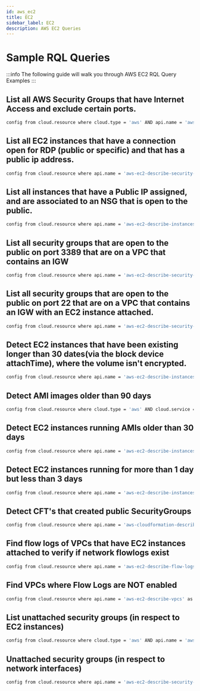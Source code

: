 ```yaml
---
id: aws_ec2
title: EC2
sidebar_label: EC2
description: AWS EC2 Queries
---
```


# Sample RQL Queries

:::info
The following guide will walk you through AWS EC2 RQL Query Examples
:::

## List all AWS Security Groups that have Internet Access and exclude certain ports.

```bash
config from cloud.resource where cloud.type = 'aws' AND api.name = 'aws-ec2-describe-security-groups' AND json.rule = (ipPermissions[*].ipv4Ranges[*].cidrIp contains 0.0.0.0/0 or ipPermissions[*].ipv6Ranges[*].cidrIpv6 contains ::/0) and ipPermissions[*].fromPort does not intersect (443, 500, 4500, 9021, 9092, 8083, 8088, 8090, 8082, 8081, 2181, 2888, 3888, 3780, 3781, 40815, 40814) and ipPermissions[*].toPort does not intersect (443, 500, 4500, 9021, 9092, 8083, 8088, 8090, 8082, 8081, 2181, 2888, 3888, 3780, 3781, 40815, 40814)
```

## List all EC2 instances that have a connection open for RDP (public or specific) and that has a public ip address.

```bash
config from cloud.resource where api.name = 'aws-ec2-describe-security-groups' AND json.rule = (((ipPermissions[?(@.toPort > 3389 && @.fromPort < 3389)].ipRanges[*] contains 0.0.0.0/0) or (ipPermissions[?(@.toPort == 3389 || @.fromPort == 3389)].ipRanges[*] contains 0.0.0.0/0)) or ((ipPermissions[?(@.toPort > 3389 && @.fromPort < 3389)].ipv6Ranges[*].cidrIpv6 contains ::/0) or (ipPermissions[?(@.toPort == 3389 || @.fromPort == 3389)].ipv6Ranges[*].cidrIpv6 contains ::/0))) and isShared is false as X; config from cloud.resource where api.name = 'aws-ec2-describe-instances' AND json.rule = publicIpAddress exists as Y; filter '$.Y.securityGroups[*].groupId contains $.X.groupId'; show X; 
```

## List all instances that have a Public IP assigned, and are associated to an NSG that is open to the public.

```bash
config from cloud.resource where api.name = 'aws-ec2-describe-instances' AND json.rule = publicIpAddress exists and publicIpAddress is not empty as X; config from cloud.resource where api.name = 'aws-ec2-describe-security-groups' AND json.rule = ipPermissions[*].ipRanges[*] contains 0.0.0.0/0 or ipPermissions[*].ipv6Ranges[*].cidrIpv6 contains ::/0 as Y; filter '$.X.securityGroups[*].groupName == $.Y.groupName' ; show X;
```

## List all security groups that are open to the public on port 3389 that are on a VPC that contains an IGW

```bash
config from cloud.resource where api.name = 'aws-ec2-describe-security-groups' AND json.rule = (((ipPermissions[?(@.toPort > 3389 && @.fromPort < 3389)].ipRanges[*] contains 0.0.0.0/0) or (ipPermissions[?(@.toPort == 3389 || @.fromPort == 3389)].ipRanges[*] contains 0.0.0.0/0)) or ((ipPermissions[?(@.toPort > 3389 && @.fromPort < 3389)].ipv6Ranges[*].cidrIpv6 contains ::/0) or (ipPermissions[?(@.toPort == 3389 || @.fromPort == 3389)].ipv6Ranges[*].cidrIpv6 contains ::/0))) and isShared is false as X; config from cloud.resource where api.name = 'aws-ec2-describe-internet-gateways' as Y; filter '$.Y.attachments[*].vpcId contains $.X.vpcId'; show X; 
```

## List all security groups that are open to the public on port 22 that are on a VPC that contains an IGW with an EC2 instance attached.

```bash
config from cloud.resource where api.name = 'aws-ec2-describe-security-groups' AND json.rule = (((ipPermissions[?(@.toPort > 22 && @.fromPort < 22)].ipRanges[*] contains 0.0.0.0/0) or (ipPermissions[?(@.toPort == 22 || @.fromPort == 22)].ipRanges[*] contains 0.0.0.0/0)) or ((ipPermissions[?(@.toPort > 22 && @.fromPort < 22)].ipv6Ranges[*].cidrIpv6 contains ::/0) or (ipPermissions[?(@.toPort == 22 || @.fromPort == 22)].ipv6Ranges[*].cidrIpv6 contains ::/0))) and isShared is false as X; config from cloud.resource where api.name = 'aws-ec2-describe-internet-gateways' as Y; config from cloud.resource where api.name = 'aws-ec2-describe-instances' as Z; filter '$.Z.securityGroups[*].groupId contains $.X.groupId and $.Y.attachments[*].vpcId contains $.X.vpcId'; show X;
```
## Detect EC2 instances that have been existing longer than 30 dates(via the block device attachTime), where the volume isn't encrypted.

```bash
config from cloud.resource where api.name = 'aws-ec2-describe-instances' AND json.rule = "blockDeviceMappings[?(@.deviceName=='/dev/xvda'||@.deviceName=='/dev/sda1')].ebs.attachTime exists and (( _DateTime.ageInDays(blockDeviceMappings[?(@.deviceName=='/dev/xvda')].ebs.attachTime) < 30) or ( _DateTime.ageInDays(blockDeviceMappings[?(@.deviceName=='/dev/sda1')].ebs.attachTime) < 30))" as X; config from cloud.resource where api.name = 'aws-ec2-describe-volumes' AND json.rule = encrypted is false as Y; filter ' $.X.instanceId equals $.Y.attachments[*].instanceId '; show X; 
```

##  Detect AMI images older than 90 days

```bash
config from cloud.resource where cloud.type = 'aws' AND cloud.service = 'EC2' AND api.name = 'aws-ec2-describe-images' AND json.rule = "_DateTime.ageInDays(image.creationDate) > 90"
```

## Detect EC2 instances running AMIs older than 30 days

```bash
config from cloud.resource where api.name = 'aws-ec2-describe-instances' as X; config from cloud.resource where api.name = 'aws-ec2-describe-images' AND json.rule = "_DateTime.ageInDays(image.creationDate) > 30" as Y; filter ' $.X.imageId==$.Y.image.imageId '; show X; 
```

## Detect EC2 instances running for more than 1 day but less than 3 days

```bash
config from cloud.resource where api.name = 'aws-ec2-describe-instances' and json.rule = "_DateTime.ageInDays(launchTime) > 1 and state.code equals 16 and _DateTime.ageInDays(launchTime) < 3"
```

## Detect CFT's that created public SecurityGroups

```bash
config from cloud.resource where api.name = 'aws-cloudformation-describe-stacks' as X; config from cloud.resource where api.name = 'aws-ec2-describe-security-groups' AND json.rule = ipPermissions[*].ipv6Ranges[*].cidrIpv6 contains ::/0 or ipPermissions[*].ipRanges[*] contains 0.0.0.0/0 as Y; filter '$.X.stackResources[*].physicalResourceId == $.Y.groupId'; show X; 
```

## Find flow logs of VPCs that have EC2 instances attached to verify if network flowlogs exist

```bash
config from cloud.resource where api.name = 'aws-ec2-describe-flow-logs' as X; config from cloud.resource where api.name = 'aws-ec2-describe-instances' as Y; filter '$.X.resourceId==$.Y.vpcId'; show X;
```

## Find VPCs where Flow Logs are NOT enabled 

```bash
config from cloud.resource where api.name = 'aws-ec2-describe-vpcs' as X; config from cloud.resource where api.name = 'aws-ec2-describe-flow-logs' as Y; filter ' not ($.Y.resourceId equals $.X.vpcId)'; show X;
```

##  List unattached security groups (in respect to EC2 instances)

```bash
config from cloud.resource where cloud.type = 'aws' AND api.name = 'aws-ec2-describe-security-groups' as X; config from cloud.resource where api.name = 'aws-ec2-describe-instances' as Y; filter ' not ($.Y.securityGroups[*].groupId contains $.X.groupId) '; show X;
```

## Unattached security groups (in respect to network interfaces)

```bash
config from cloud.resource where api.name = 'aws-ec2-describe-security-groups' and json.rule = "groupName does not equal default" as X; config from cloud.resource where api.name = 'aws-ec2-describe-network-interfaces' as Y; filter 'not ($.Y.groups[*].groupId contains $.X.groupId) '; show X;
```

##  

```bash

```